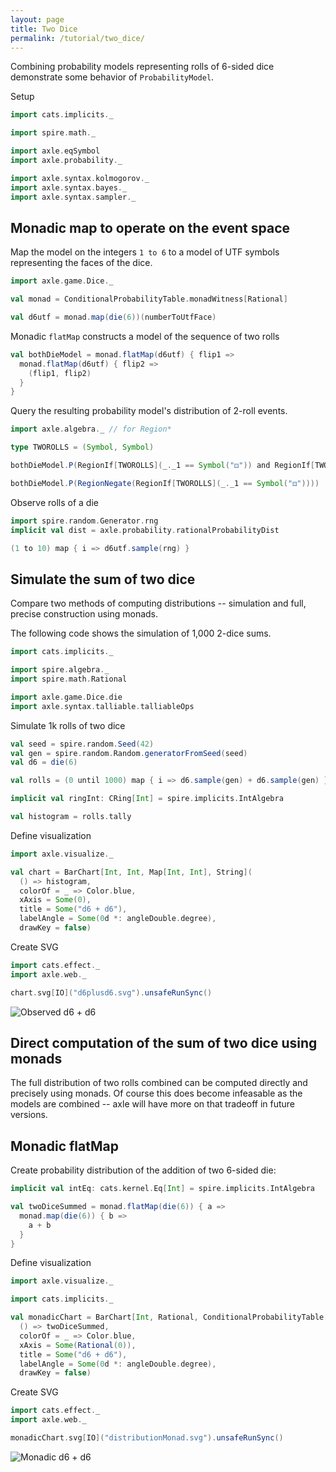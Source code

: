 ```yaml
---
layout: page
title: Two Dice
permalink: /tutorial/two_dice/
---
```


Combining probability models representing rolls of 6-sided dice demonstrate
some behavior of `ProbabilityModel`.

Setup

```scala mdoc
import cats.implicits._

import spire.math._

import axle.eqSymbol
import axle.probability._

import axle.syntax.kolmogorov._
import axle.syntax.bayes._
import axle.syntax.sampler._
```

## Monadic map to operate on the event space

Map the model on the integers `1 to 6` to a model of UTF
symbols representing the faces of the dice.

```scala mdoc
import axle.game.Dice._

val monad = ConditionalProbabilityTable.monadWitness[Rational]

val d6utf = monad.map(die(6))(numberToUtfFace)
```

Monadic `flatMap` constructs a model of the sequence of two rolls

```scala mdoc
val bothDieModel = monad.flatMap(d6utf) { flip1 =>
  monad.flatMap(d6utf) { flip2 =>
    (flip1, flip2)
  }
}
```

Query the resulting probability model's distribution of 2-roll events.

```scala mdoc
import axle.algebra._ // for Region*

type TWOROLLS = (Symbol, Symbol)

bothDieModel.P(RegionIf[TWOROLLS](_._1 == Symbol("⚃")) and RegionIf[TWOROLLS](_._2 == Symbol("⚃")))

bothDieModel.P(RegionNegate(RegionIf[TWOROLLS](_._1 == Symbol("⚃"))))
```

Observe rolls of a die

```scala mdoc
import spire.random.Generator.rng
implicit val dist = axle.probability.rationalProbabilityDist

(1 to 10) map { i => d6utf.sample(rng) }
```

## Simulate the sum of two dice

Compare two methods of computing distributions -- simulation and full, precise construction using monads.

The following code shows the simulation of 1,000 2-dice sums.

```scala mdoc:silent
import cats.implicits._

import spire.algebra._
import spire.math.Rational

import axle.game.Dice.die
import axle.syntax.talliable.talliableOps
```

Simulate 1k rolls of two dice

```scala mdoc
val seed = spire.random.Seed(42)
val gen = spire.random.Random.generatorFromSeed(seed)
val d6 = die(6)

val rolls = (0 until 1000) map { i => d6.sample(gen) + d6.sample(gen) }

implicit val ringInt: CRing[Int] = spire.implicits.IntAlgebra

val histogram = rolls.tally
```

Define visualization

```scala mdoc:silent
import axle.visualize._
```

```scala mdoc
val chart = BarChart[Int, Int, Map[Int, Int], String](
  () => histogram,
  colorOf = _ => Color.blue,
  xAxis = Some(0),
  title = Some("d6 + d6"),
  labelAngle = Some(0d *: angleDouble.degree),
  drawKey = false)
```

Create SVG

```scala mdoc
import cats.effect._
import axle.web._

chart.svg[IO]("d6plusd6.svg").unsafeRunSync()
```

![Observed d6 + d6](/tutorial/images/d6plusd6.svg)

## Direct computation of the sum of two dice using monads

The full distribution of two rolls combined can be computed directly and precisely
using monads.  Of course this does become infeasable as the models are combined -- 
axle will have more on that tradeoff in future versions.

## Monadic flatMap

Create probability distribution of the addition of two 6-sided die:

```scala mdoc
implicit val intEq: cats.kernel.Eq[Int] = spire.implicits.IntAlgebra

val twoDiceSummed = monad.flatMap(die(6)) { a =>
  monad.map(die(6)) { b =>
    a + b
  }
}
```

Define visualization

```scala mdoc:silent
import axle.visualize._
```

```scala mdoc
import cats.implicits._

val monadicChart = BarChart[Int, Rational, ConditionalProbabilityTable[Int, Rational], String](
  () => twoDiceSummed,
  colorOf = _ => Color.blue,
  xAxis = Some(Rational(0)),
  title = Some("d6 + d6"),
  labelAngle = Some(0d *: angleDouble.degree),
  drawKey = false)
```

Create SVG

```scala mdoc
import cats.effect._
import axle.web._

monadicChart.svg[IO]("distributionMonad.svg").unsafeRunSync()
```

![Monadic d6 + d6](/tutorial/images/distributionMonad.svg)
